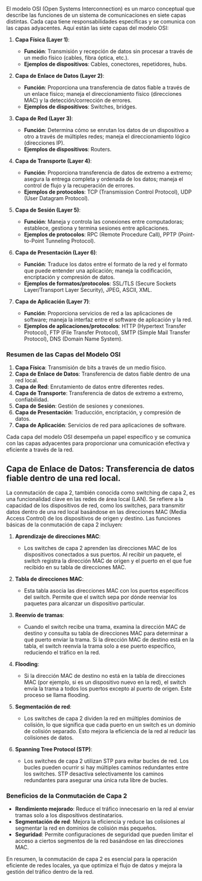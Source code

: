 El modelo OSI (Open Systems Interconnection) es un marco conceptual que describe las funciones de un sistema de comunicaciones en siete capas distintas. Cada capa tiene responsabilidades específicas y se comunica con las capas adyacentes. Aquí están las siete capas del modelo OSI:

1. **Capa Física (Layer 1)**:
   - **Función**: Transmisión y recepción de datos sin procesar a través de un medio físico (cables, fibra óptica, etc.).
   - **Ejemplos de dispositivos**: Cables, conectores, repetidores, hubs.

2. **Capa de Enlace de Datos (Layer 2)**:
   - **Función**: Proporciona una transferencia de datos fiable a través de un enlace físico; maneja el direccionamiento físico (direcciones MAC) y la detección/corrección de errores.
   - **Ejemplos de dispositivos**: Switches, bridges.

3. **Capa de Red (Layer 3)**:
   - **Función**: Determina cómo se enrutan los datos de un dispositivo a otro a través de múltiples redes; maneja el direccionamiento lógico (direcciones IP).
   - **Ejemplos de dispositivos**: Routers.

4. **Capa de Transporte (Layer 4)**:
   - **Función**: Proporciona transferencia de datos de extremo a extremo; asegura la entrega completa y ordenada de los datos; maneja el control de flujo y la recuperación de errores.
   - **Ejemplos de protocolos**: TCP (Transmission Control Protocol), UDP (User Datagram Protocol).

5. **Capa de Sesión (Layer 5)**:
   - **Función**: Maneja y controla las conexiones entre computadoras; establece, gestiona y termina sesiones entre aplicaciones.
   - **Ejemplos de protocolos**: RPC (Remote Procedure Call), PPTP (Point-to-Point Tunneling Protocol).

6. **Capa de Presentación (Layer 6)**:
   - **Función**: Traduce los datos entre el formato de la red y el formato que puede entender una aplicación; maneja la codificación, encriptación y compresión de datos.
   - **Ejemplos de formatos/protocolos**: SSL/TLS (Secure Sockets Layer/Transport Layer Security), JPEG, ASCII, XML.

7. **Capa de Aplicación (Layer 7)**:
   - **Función**: Proporciona servicios de red a las aplicaciones de software; maneja la interfaz entre el software de aplicación y la red.
   - **Ejemplos de aplicaciones/protocolos**: HTTP (Hypertext Transfer Protocol), FTP (File Transfer Protocol), SMTP (Simple Mail Transfer Protocol), DNS (Domain Name System).

### Resumen de las Capas del Modelo OSI

1. **Capa Física**: Transmisión de bits a través de un medio físico.
2. **Capa de Enlace de Datos**: Transferencia de datos fiable dentro de una red local.
3. **Capa de Red**: Enrutamiento de datos entre diferentes redes.
4. **Capa de Transporte**: Transferencia de datos de extremo a extremo, confiabilidad.
5. **Capa de Sesión**: Gestión de sesiones y conexiones.
6. **Capa de Presentación**: Traducción, encriptación, y compresión de datos.
7. **Capa de Aplicación**: Servicios de red para aplicaciones de software.

Cada capa del modelo OSI desempeña un papel específico y se comunica con las capas adyacentes para proporcionar una comunicación efectiva y eficiente a través de la red.



## **Capa de Enlace de Datos**: Transferencia de datos fiable dentro de una red local.

La conmutación de capa 2, también conocida como switching de capa 2, es una funcionalidad clave en las redes de área local (LAN). Se refiere a la capacidad de los dispositivos de red, como los switches, para transmitir datos dentro de una red local basándose en las direcciones MAC (Media Access Control) de los dispositivos de origen y destino. Las funciones básicas de la conmutación de capa 2 incluyen:

1. **Aprendizaje de direcciones MAC**:
   - Los switches de capa 2 aprenden las direcciones MAC de los dispositivos conectados a sus puertos. Al recibir un paquete, el switch registra la dirección MAC de origen y el puerto en el que fue recibido en su tabla de direcciones MAC.

2. **Tabla de direcciones MAC**:
   - Esta tabla asocia las direcciones MAC con los puertos específicos del switch. Permite que el switch sepa por dónde reenviar los paquetes para alcanzar un dispositivo particular.

3. **Reenvío de tramas**:
   - Cuando el switch recibe una trama, examina la dirección MAC de destino y consulta su tabla de direcciones MAC para determinar a qué puerto enviar la trama. Si la dirección MAC de destino está en la tabla, el switch reenvía la trama solo a ese puerto específico, reduciendo el tráfico en la red.

4. **Flooding**:
   - Si la dirección MAC de destino no está en la tabla de direcciones MAC (por ejemplo, si es un dispositivo nuevo en la red), el switch envía la trama a todos los puertos excepto al puerto de origen. Este proceso se llama flooding.

5. **Segmentación de red**:
   - Los switches de capa 2 dividen la red en múltiples dominios de colisión, lo que significa que cada puerto en un switch es un dominio de colisión separado. Esto mejora la eficiencia de la red al reducir las colisiones de datos.

6. **Spanning Tree Protocol (STP)**:
   - Los switches de capa 2 utilizan STP para evitar bucles de red. Los bucles pueden ocurrir si hay múltiples caminos redundantes entre los switches. STP desactiva selectivamente los caminos redundantes para asegurar una única ruta libre de bucles.

### Beneficios de la Conmutación de Capa 2

- **Rendimiento mejorado**: Reduce el tráfico innecesario en la red al enviar tramas solo a los dispositivos destinatarios.
- **Segmentación de red**: Mejora la eficiencia y reduce las colisiones al segmentar la red en dominios de colisión más pequeños.
- **Seguridad**: Permite configuraciones de seguridad que pueden limitar el acceso a ciertos segmentos de la red basándose en las direcciones MAC.

En resumen, la conmutación de capa 2 es esencial para la operación eficiente de redes locales, ya que optimiza el flujo de datos y mejora la gestión del tráfico dentro de la red.